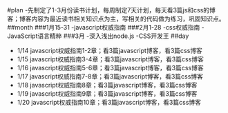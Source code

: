 #plan
	-先制定了1-3月份读书计划，每周制定7天计划，每天看3篇js和css的博客；博客内容为最近读书相关知识点为主，写相关的代码做为练习，巩固知识点。
##month
###1月15-31
	-javascript权威指南
###2月1-28
	-css权威指南
	-JavaScript语言精粹
###3月
	-深入浅出node.js
	-CSS开发王
##day
-  1/14 javascript权威指南1-2章；看3篇javascript博客，看3篇css博客
-  1/15 javascript权威指南3-4章；看3篇javascript博客，看3篇css博客
-  1/16 javascript权威指南5-6章；看3篇javascript博客，看3篇css博客
-  1/17 javascript权威指南7-8章；看3篇javascript博客，看3篇css博客
-  1/18 javascript权威指南8章；看3篇javascript博客，看3篇css博客
-  1/19 javascript权威指南9章；看3篇javascript博客，看3篇css博客
-  1/20 javascript权威指南10章；看3篇javascript博客，看3篇css博客
